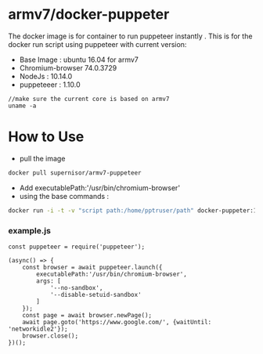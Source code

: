 # armv7/docker-puppeter

The docker image is for container to run puppeteer instantly .
This is for the docker run script using puppeteer with current version:
  - Base Image : ubuntu 16.04 for armv7
  - Chromium-browser 74.0.3729
  - NodeJs : 10.14.0 
  - puppeteeer : 1.10.0

```
//make sure the current core is based on armv7 
uname -a 
```

 # How to Use 

  - pull the image
  ```sh
  docker pull supernisor/armv7-puppeteer
  ```
  - Add executablePath:'/usr/bin/chromium-browser'
  - using the base commands  :
  ```sh 
  docker run -i -t -v "script path:/home/pptruser/path" docker-puppeter:1.10.0 node example.js 
  ```

### example.js 
```
const puppeteer = require('puppeteer');

(async() => {
    const browser = await puppeteer.launch({
        executablePath:'/usr/bin/chromium-browser',
        args: [
            '--no-sandbox',
            '--disable-setuid-sandbox'
        ]
    });
    const page = await browser.newPage();
    await page.goto('https://www.google.com/', {waitUntil: 'networkidle2'});
    browser.close();
})();
```

